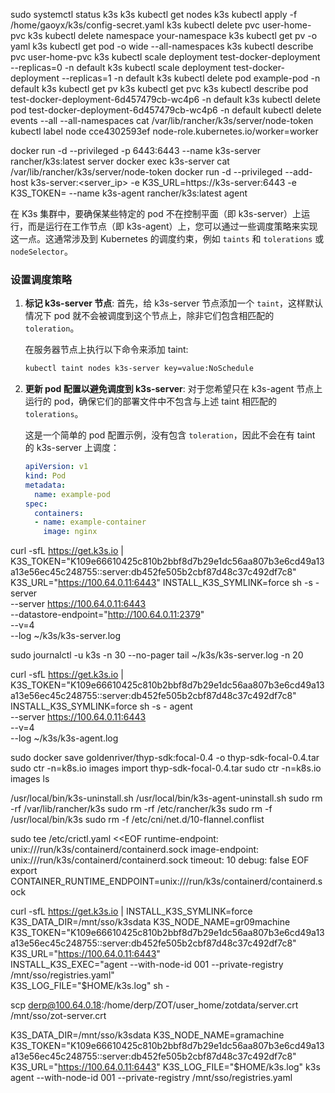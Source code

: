 sudo systemctl status k3s
k3s kubectl get nodes
k3s kubectl apply -f /home/gaoyx/k3s/config-secret.yaml
k3s kubectl delete pvc user-home-pvc
k3s kubectl delete namespace your-namespace
k3s kubectl get pv <your-pv-name> -o yaml
k3s kubectl get pod -o wide --all-namespaces
k3s kubectl describe pvc user-home-pvc
k3s kubectl scale deployment test-docker-deployment --replicas=0 -n default
k3s kubectl scale deployment test-docker-deployment --replicas=1 -n default
k3s kubectl delete pod example-pod -n default
k3s kubectl get pv
k3s kubectl get pvc
k3s kubectl describe pod test-docker-deployment-6d457479cb-wc4p6 -n default
k3s kubectl delete pod test-docker-deployment-6d457479cb-wc4p6 -n default
kubectl delete events --all --all-namespaces
cat /var/lib/rancher/k3s/server/node-token
kubectl label node cce4302593ef node-role.kubernetes.io/worker=worker


docker run -d --privileged -p 6443:6443 --name k3s-server rancher/k3s:latest server
docker exec k3s-server cat /var/lib/rancher/k3s/server/node-token
docker run -d --privileged --add-host k3s-server:<server_ip> -e K3S_URL=https://k3s-server:6443 -e K3S_TOKEN=<token> --name k3s-agent rancher/k3s:latest agent

在 K3s 集群中，要确保某些特定的 pod 不在控制平面（即 k3s-server）上运行，而是运行在工作节点（即 k3s-agent）上，您可以通过一些调度策略来实现这一点。这通常涉及到 Kubernetes 的调度约束，例如 `taints` 和 `tolerations` 或 `nodeSelector`。

### 设置调度策略
1. **标记 k3s-server 节点**:
   首先，给 k3s-server 节点添加一个 `taint`，这样默认情况下 pod 就不会被调度到这个节点上，除非它们包含相匹配的 `toleration`。

   在服务器节点上执行以下命令来添加 taint:
   ```bash
   kubectl taint nodes k3s-server key=value:NoSchedule
   ```

2. **更新 pod 配置以避免调度到 k3s-server**:
   对于您希望只在 k3s-agent 节点上运行的 pod，确保它们的部署文件中不包含与上述 taint 相匹配的 `tolerations`。

   这是一个简单的 pod 配置示例，没有包含 `toleration`，因此不会在有 taint 的 k3s-server 上调度：
   ```yaml
   apiVersion: v1
   kind: Pod
   metadata:
     name: example-pod
   spec:
     containers:
     - name: example-container
       image: nginx
   ```

curl -sfL https://get.k3s.io | K3S_TOKEN="K109e66610425c810b2bbf8d7b29e1dc56aa807b3e6cd49a13a13e56ec45c248755::server:db452fe505b2cbf87d48c37c492df7c8" K3S_URL="https://100.64.0.11:6443" INSTALL_K3S_SYMLINK=force sh -s - server \
  --server https://100.64.0.11:6443 \
  --datastore-endpoint="http://100.64.0.11:2379" \
  --v=4 \
  --log ~/k3s/k3s-server.log

sudo journalctl -u k3s -n 30 --no-pager
tail ~/k3s/k3s-server.log -n 20

curl -sfL https://get.k3s.io | K3S_TOKEN="K109e66610425c810b2bbf8d7b29e1dc56aa807b3e6cd49a13a13e56ec45c248755::server:db452fe505b2cbf87d48c37c492df7c8" INSTALL_K3S_SYMLINK=force sh -s - agent \
  --server https://100.64.0.11:6443 \
  --v=4 \
  --log ~/k3s/k3s-agent.log

sudo docker save goldenriver/thyp-sdk:focal-0.4 -o thyp-sdk-focal-0.4.tar
sudo ctr -n=k8s.io images import thyp-sdk-focal-0.4.tar
sudo ctr -n=k8s.io images ls

/usr/local/bin/k3s-uninstall.sh
/usr/local/bin/k3s-agent-uninstall.sh
sudo rm -rf /var/lib/rancher/k3s sudo rm -rf /etc/rancher/k3s
sudo rm -f /usr/local/bin/k3s
sudo rm -f /etc/cni/net.d/10-flannel.conflist

sudo tee /etc/crictl.yaml <<EOF
runtime-endpoint: unix:///run/k3s/containerd/containerd.sock
image-endpoint: unix:///run/k3s/containerd/containerd.sock
timeout: 10
debug: false
EOF
export CONTAINER_RUNTIME_ENDPOINT=unix:///run/k3s/containerd/containerd.sock

curl -sfL https://get.k3s.io | INSTALL_K3S_SYMLINK=force K3S_DATA_DIR=/mnt/sso/k3sdata K3S_NODE_NAME=gr09machine K3S_TOKEN="K109e66610425c810b2bbf8d7b29e1dc56aa807b3e6cd49a13a13e56ec45c248755::server:db452fe505b2cbf87d48c37c492df7c8" \
K3S_URL="https://100.64.0.11:6443" \
INSTALL_K3S_EXEC="agent --with-node-id 001 --private-registry /mnt/sso/registries.yaml" \
K3S_LOG_FILE="$HOME/k3s.log" sh -

scp derp@100.64.0.18:/home/derp/ZOT/user_home/zotdata/server.crt /mnt/sso/zot-server.crt

K3S_DATA_DIR=/mnt/sso/k3sdata K3S_NODE_NAME=gramachine K3S_TOKEN="K109e66610425c810b2bbf8d7b29e1dc56aa807b3e6cd49a13a13e56ec45c248755::server:db452fe505b2cbf87d48c37c492df7c8" K3S_URL="https://100.64.0.11:6443" K3S_LOG_FILE="$HOME/k3s.log" k3s agent --with-node-id 001 --private-registry /mnt/sso/registries.yaml